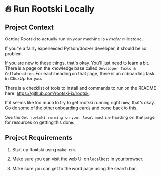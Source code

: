 # 🔥 Run Rootski Locally

## Project Context

Getting Rootski to actually run on your machine is a *major* milestone.

If you're a fairly experienced Python/docker developer, it should be no problem.

If you are new to these things, that's okay. You'll just need to learn a bit.
There is a page on the knowledge base called `Developer Tools & Collaboration`.
For each heading on that page, there is an onboarding task in ClickUp for you.

There is a checklist of tools to install and commands to run on the README here: https://github.com/rootski-io/rootski.

If it seems like too much to try to get rootski running right now, that's okay. Go
do some of the other onboarding cards and come back to this.

See the `Get rootski running on your local machine` heading on that page
for resources on getting this done.

## Project Requirements

1. Start up Rootski using `make run`.

2. Make sure you can visit the web UI on `localhost` in your browser.

3. Make sure you can get to the word page using the search bar.
